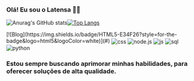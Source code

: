 ### Olá! Eu sou o Latensa 👨‍💻

![Anurag's GitHub stats](https://github-readme-stats.vercel.app/api?username=Latensa&show_icons=true&theme=radical)[![Top Langs](https://github-readme-stats.vercel.app/api/top-langs/?username=Latensa&layout=donut)](https://github.com/anuraghazra/github-readme-stats)
<div>
[![Blog](https://img.shields.io/badge/HTML5-E34F26?style=for-the-badge&logo=html5&logoColor=white)](#)
  <img align="center" alt="css" src="https://img.shields.io/badge/CSS-239120?style=for-the-badge&logo=css3&logoColor=white" />
  <img align="center" alt="node.js" src="https://img.shields.io/badge/Node.js-43853D?style=for-the-badge&logo=node.js&logoColor=white" />
  <img align="center" alt="js" src="https://img.shields.io/badge/JS-EAD200?style=for-the-badge&logo=javascript&logoColor=white" />
  <img align="center" alt="sql" src="https://img.shields.io/badge/MySQL-00000F?style=for-the-badge&logo=mysql&logoColor=white" />
  <img align="center" alt="python" src="https://img.shields.io/badge/Python-3776AB?style=for-the-badge&logo=python&logoColor=white" />
</div>

### Estou sempre buscando aprimorar minhas habilidades, para oferecer soluções de alta qualidade.
